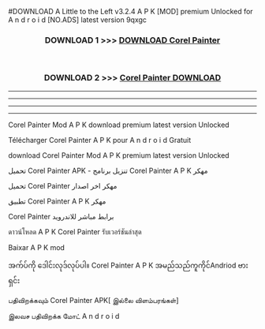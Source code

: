 #DOWNLOAD A Little to the Left v3.2.4 A P K [MOD] premium Unlocked for A n d r o i d [NO.ADS] latest version 9qxgc 



<div align="center">

<h3>DOWNLOAD 1 >>> <a href="https://downloadmod1.web.app/?judul=Corel Painter ">DOWNLOAD Corel Painter </a></h3><br>

<h3>DOWNLOAD 2 >>> <a href="https://downloadmod1.web.app/?judul=Corel Painter ">Corel Painter  DOWNLOAD </a></h3>

</div>


----------------------------------------------------------

----------------------------------------------------------

----------------------------------------------------------

----------------------------------------------------------


Corel Painter  Mod A P K download premium latest version Unlocked

Télécharger Corel Painter  A P K pour A n d r o i d Gratuit

download Corel Painter  Mod A P K premium latest version Unlocked

تحميل Corel Painter  APK - تنزيل برنامج Corel Painter  A P K مهكر

تحميل Corel Painter  مهكر اخر اصدار

تطبيق Corel Painter  A P K مهكر

Corel Painter  برابط مباشر للاندرويد

ดาวน์โหลด A P K Corel Painter  รับเวอร์ชันล่าสุด

Baixar A P K mod

အက်ပ်ကို ဒေါင်းလုဒ်လုပ်ပါ။ Corel Painter  A P K အမည်သည်ကူကိုင်Andriod ဗားရှင်း

பதிவிறக்கவும் Corel Painter  APK[ இல்லை விளம்பரங்கள்] 
 
இலவச பதிவிறக்க மோட் A n d r o i d



